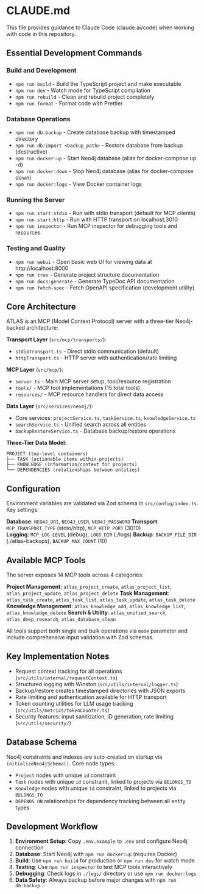 # CLAUDE.md

This file provides guidance to Claude Code (claude.ai/code) when working with code in this repository.

## Essential Development Commands

### Build and Development

- `npm run build` - Build the TypeScript project and make executable
- `npm run dev` - Watch mode for TypeScript compilation
- `npm run rebuild` - Clean and rebuild project completely
- `npm run format` - Format code with Prettier

### Database Operations

- `npm run db:backup` - Create database backup with timestamped directory
- `npm run db:import <backup_path>` - Restore database from backup (destructive)
- `npm run docker:up` - Start Neo4j database (alias for docker-compose up -d)
- `npm run docker:down` - Stop Neo4j database (alias for docker-compose down)
- `npm run docker:logs` - View Docker container logs

### Running the Server

- `npm run start:stdio` - Run with stdio transport (default for MCP clients)
- `npm run start:http` - Run with HTTP transport on localhost:3010
- `npm run inspector` - Run MCP inspector for debugging tools and resources

### Testing and Quality

- `npm run webui` - Open basic web UI for viewing data at http://localhost:8000
- `npm run tree` - Generate project structure documentation
- `npm run docs:generate` - Generate TypeDoc API documentation
- `npm run fetch-spec` - Fetch OpenAPI specification (development utility)

## Core Architecture

ATLAS is an MCP (Model Context Protocol) server with a three-tier Neo4j-backed architecture:

**Transport Layer** (`src/mcp/transports/`):

- `stdioTransport.ts` - Direct stdio communication (default)
- `httpTransport.ts` - HTTP server with authentication/rate limiting

**MCP Layer** (`src/mcp/`):

- `server.ts` - Main MCP server setup, tool/resource registration
- `tools/` - MCP tool implementations (15 total tools)
- `resources/` - MCP resource handlers for direct data access

**Data Layer** (`src/services/neo4j/`):

- Core services: `projectService.ts`, `taskService.ts`, `knowledgeService.ts`
- `searchService.ts` - Unified search across all entities
- `backupRestoreService.ts` - Database backup/restore operations

**Three-Tier Data Model**:

```
PROJECT (top-level containers)
├── TASK (actionable items within projects)
├── KNOWLEDGE (information/context for projects)
└── DEPENDENCIES (relationships between entities)
```

## Configuration

Environment variables are validated via Zod schema in `src/config/index.ts`. Key settings:

**Database**: `NEO4J_URI`, `NEO4J_USER`, `NEO4J_PASSWORD`
**Transport**: `MCP_TRANSPORT_TYPE` (stdio/http), `MCP_HTTP_PORT` (3010)  
**Logging**: `MCP_LOG_LEVEL` (debug), `LOGS_DIR` (./logs)
**Backup**: `BACKUP_FILE_DIR` (./atlas-backups), `BACKUP_MAX_COUNT` (10)

## Available MCP Tools

The server exposes 14 MCP tools across 4 categories:

**Project Management**: `atlas_project_create`, `atlas_project_list`, `atlas_project_update`, `atlas_project_delete`
**Task Management**: `atlas_task_create`, `atlas_task_list`, `atlas_task_update`, `atlas_task_delete`  
**Knowledge Management**: `atlas_knowledge_add`, `atlas_knowledge_list`, `atlas_knowledge_delete`
**Search & Utility**: `atlas_unified_search`, `atlas_deep_research`, `atlas_database_clean`

All tools support both single and bulk operations via `mode` parameter and include comprehensive input validation with Zod schemas.

## Key Implementation Notes

- Request context tracking for all operations (`src/utils/internal/requestContext.ts`)
- Structured logging with Winston (`src/utils/internal/logger.ts`)
- Backup/restore creates timestamped directories with JSON exports
- Rate limiting and authentication available for HTTP transport
- Token counting utilities for LLM usage tracking (`src/utils/metrics/tokenCounter.ts`)
- Security features: input sanitization, ID generation, rate limiting (`src/utils/security/`)

## Database Schema

Neo4j constraints and indexes are auto-created on startup via `initializeNeo4jSchema()`. Core node types:

- `Project` nodes with unique `id` constraint
- `Task` nodes with unique `id` constraint, linked to projects via `BELONGS_TO`
- `Knowledge` nodes with unique `id` constraint, linked to projects via `BELONGS_TO`
- `DEPENDS_ON` relationships for dependency tracking between all entity types

## Development Workflow

1. **Environment Setup**: Copy `.env.example` to `.env` and configure Neo4j connection
2. **Database**: Start Neo4j with `npm run docker:up` (requires Docker)
3. **Build**: Use `npm run build` for production or `npm run dev` for watch mode
4. **Testing**: Use `npm run inspector` to test MCP tools interactively
5. **Debugging**: Check logs in `./logs/` directory or use `npm run docker:logs`
6. **Data Safety**: Always backup before major changes with `npm run db:backup`
